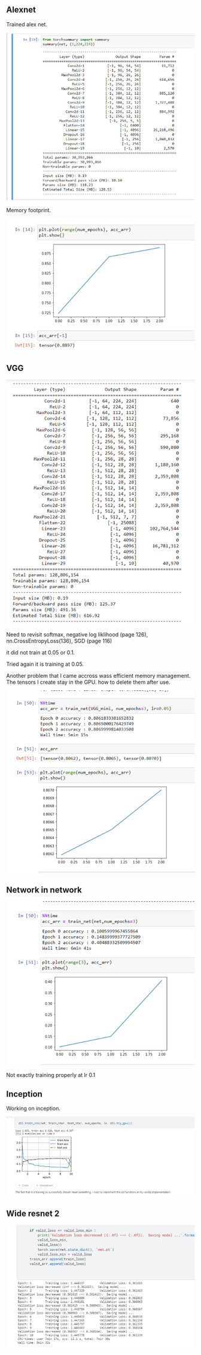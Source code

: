## Alexnet

Trained alex net.

![](alex_params.png)

Memory footprint.

![](alex_trained.png)

## VGG 

![](vgg_params.png)

Need to revisit softmax, negative log liklihood (page 126), nn.CrossEntropyLoss(136), SGD (page 116)

it did not train at 0.05 or 0.1.

Tried again it is training at 0.05.

Another problem that I came accross wass efficient memory management. The tensors I create stay in the GPU. how to delete them after use.

![](VGG_result.png)

## Network in network

![](nin_training.png)

Not exactly training properly at lr 0.1

## Inception

Working on inception.

![](googlenet.png)

## Wide resnet 2

![](wide_resnet_2.png)




